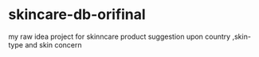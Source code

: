 # skincare-db-orifinal
my raw idea project for skinncare product suggestion upon country ,skin-type and skin concern

